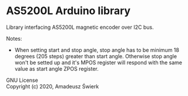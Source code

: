 # AS5200L Arduino library

Library interfacing AS5200L magnetic encoder over I2C bus.


Notes: 
- When setting start and stop angle, stop angle has to be minimum 18 degrees (205 steps) greater than start angle. Otherwise stop angle won't be setted up and it's MPOS register will respond with the same value as start angle ZPOS register.
  
  
GNU License  
Copyright (c) 2020, Amadeusz Świerk
